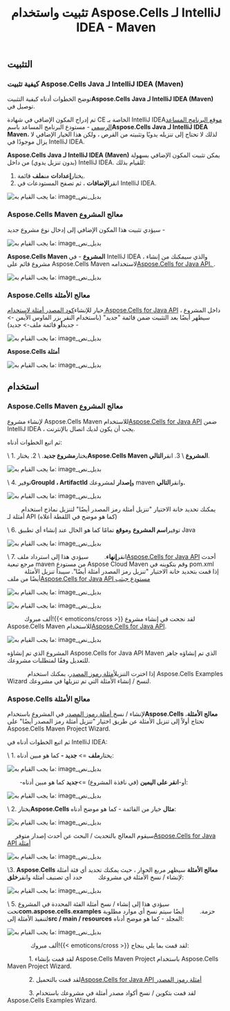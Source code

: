 ﻿---
title: تثبيت واستخدام Aspose.Cells لـ IntelliJ IDEA - Maven
type: docs
weight: 10
url: /ar/java/installing-and-using-aspose-cells-for-intellij-idea-maven/
---
## **التثبيت**
### **كيفية تثبيت Aspose.Cells Java لـ IntelliJ IDEA (Maven)**
 توضح الخطوات أدناه كيفية التثبيت**Aspose.Cells Java لـ IntelliJ IDEA (Maven)** توصيل في.

 تم إدراج المكون الإضافي في شهادة CE الخاصة بـ IntelliJ IDEA[موقع البرنامج المساعد الرسمي](https://goo.gl/R4pysl) - مستودع البرنامج المساعد باسم**Aspose.Cells Java لـ IntelliJ IDEA Maven**، لذلك لا تحتاج إلى تنزيله يدويًا وتثبيته من القرص ، ولكن هذا الخيار الإضافي لا يزال موجودًا في IntelliJ IDEA.

**Aspose.Cells Java لـ IntelliJ IDEA (Maven)** يمكن تثبيت المكون الإضافي بسهولة (بدون تنزيل يدوي) من داخل IntelliJ IDEA. للقيام بذلك:

1.  يختار**إعدادات** من**ملف** قائمة.
1.  انقر**الإضافات** ، ثم تصفح المستودعات في IntelliJ IDEA.

![ما يجب القيام به: image_بديل_نص](lbtci11.jpg)
### **Aspose.Cells Maven معالج المشروع**
 سيؤدي تثبيت هذا المكون الإضافي إلى إدخال نوع مشروع جديد -

![ما يجب القيام به: image_بديل_نص](aspose_small.png)

**Aspose.Cells Maven المشروع** - في IntelliJ IDEA ، والذي سيمكنك من إنشاء مشروع قائم على Aspose.Cells Maven لاستخدامه[Aspose.Cells for Java API. ](http://goo.gl/c1eSD2). 

![ما يجب القيام به: image_بديل_نص](m1du9a1.jpg)
### **Aspose.Cells معالج الأمثلة**
 خيار للإنشاء[كود المصدر أمثلة لاستخدام Aspose.Cells for Java API](https://github.com/aspose-cells/Aspose.Cells-for-Java/tree/master/Examples) داخل المشروع ، سيظهر أيضًا بعد التثبيت ضمن قائمة "جديد" (باستخدام النقر بزر الماوس الأيمن -> جديد**أو** قائمة ملف-> جديد) -

![ما يجب القيام به: image_بديل_نص](aspose_small.png)

**Aspose.Cells أمثلة**

![ما يجب القيام به: image_بديل_نص](bc05c5v.jpg)
## **استخدام**
### **Aspose.Cells Maven معالج المشروع**
 لإنشاء مشروع Aspose.Cells Maven للاستخدام[Aspose.Cells for Java API](http://goo.gl/c1eSD2) ضمن IntelliJ IDEA ، يجب أن يكون لديك اتصال بالإنترنت.

ثم اتبع الخطوات أدناه:

 \ 1. يختار**مشروع جديد**.
 \ 2. يختار**Aspose.Cells Maven المشروع** 
 \ 3. انقر**التالي**. 

![ما يجب القيام به: image_بديل_نص](m1du9a1.jpg)


 \ 4. توفير**GroupId ، ArtifactId** و**إصدار** لمشروعك maven وانقر**التالي.**

![ما يجب القيام به: image_بديل_نص](khijrce.jpg)


`    ` يمكنك تحديد خانة الاختيار "تنزيل أمثلة رمز المصدر أيضًا" لتنزيل نماذج استخدام أمثلة لـ API (كما هو موضح في اللقطة أعلاه)

 \ 6. توفير**اسم المشروع** و**موقع** تمامًا كما هو الحال عند إنشاء أي تطبيق Java

![ما يجب القيام به: image_بديل_نص](0gszuiu.jpg)


 \ 7. انقر**إنهاء**.
 `    ` سيؤدي هذا إلى استرداد ملف[Aspose.Cells for Java API](http://goo.gl/c1eSD2) أحدث مرجع تبعية maven من مستودع Aspose Cloud Maven وقم بتكوينه في pom.xml
`     ` إذا قمت بتحديد خانة الاختيار "تنزيل رمز المصدر أمثلة أيضًا". سيبدأ تنزيل الأمثلة أيضًا من ملف[Aspose.Cells for Java API مستودع جيثب](https://github.com/aspose-cells/Aspose.Cells-for-Java/tree/master/Examples)

![ما يجب القيام به: image_بديل_نص](eezoq3s.jpg)

![ما يجب القيام به: image_بديل_نص](bujsm8v.jpg)

 `     ` ألف مبروك!{{< emoticons/cross >}} لقد نجحت في إنشاء مشروع Aspose.Cells Maven للاستخدام[Aspose.Cells for Java API](http://goo.gl/c1eSD2).

![ما يجب القيام به: image_بديل_نص](2oon4vh.jpg)

المشروع الذي تم إنشاؤه Aspose.Cells for Java API Maven الذي تم إنشاؤه جاهز للتعديل وفقًا لمتطلبات مشروعك.

 `      ` إذا اخترت التنزيل[أمثلة رموز المصدر](https://github.com/aspose-cells/Aspose.Cells-for-Java/tree/master/Examples)، يمكنك استخدام Aspose.Cells Examples Wizard لنسخ / إنشاء الأمثلة التي تم تنزيلها في مشروعك.
### **Aspose.Cells معالج الأمثلة**
 لإنشاء / نسخ[ أمثلة رموز المصدر](https://github.com/aspose-cells/Aspose.Cells-for-Java/tree/master/Examples) في المشروع باستخدام**Aspose.Cells معالج الأمثلة**، تحتاج أولاً إلى تنزيل الأمثلة عن طريق اختيار "تنزيل أمثلة رمز المصدر أيضًا" على Aspose.Cells Maven Project Wizard.

ثم اتبع الخطوات أدناه في IntelliJ IDEA:

 \ 1. يختار**ملف** => **جديد -** كما هو مبين أدناه:

![ما يجب القيام به: image_بديل_نص](n8tt9q0.jpg)


 `    `-أو-**انقر على اليمين** (في نافذة المشروع) =>**جديد** كما هو مبين أدناه:

![ما يجب القيام به: image_بديل_نص](aubwkhp.jpg)


 \ 2. يختار**Aspose.Cells مثال** خيار من القائمة - كما هو موضح أدناه:

![ما يجب القيام به: image_بديل_نص](g4nwlem.jpg)


`  ` سيقوم المعالج بالتحديث / البحث عن أحدث إصدار متوفر[Aspose.Cells for Java API أمثلة](https://github.com/aspose-cells/Aspose.Cells-for-Java/tree/master/Examples) 

![ما يجب القيام به: image_بديل_نص](5pzwsuq.jpg)


\3. **Aspose.Cells معالج الأمثلة** سيظهر مربع الحوار ، حيث يمكنك تحديد أي فئة أمثلة لإنشاء / نسخ الأمثلة في مشروعك
 `    ` حدد أي تصنيف أمثلة وانقر**خلق**: 

![ما يجب القيام به: image_بديل_نص](bc05c5v.jpg)


 \ 5. سيؤدي هذا إلى إنشاء / نسخ أمثلة الفئة المحددة في المشروع تحت**com.aspose.cells.examples** حزمة.
 `    ` أيضًا سيتم نسخ أي موارد مطلوبة لتنفيذ الأمثلة إلى**src / main / resources** المجلد - كما هو موضح أدناه:

![ما يجب القيام به: image_بديل_نص](jyxdo4d.jpg)



 `       ` ألف مبروك!{{< emoticons/cross >}} لقد قمت بما يلي بنجاح:

`       `1. لقد قمت بإنشاء Aspose.Cells Maven Project باستخدام Aspose.Cells Maven Project Wizard.

 `       `2. لقد قمت بالتحميل[Aspose.Cells for Java API أمثلة رموز المصدر](https://github.com/aspose-cells/Aspose.Cells-for-Java/tree/master/Examples)

`       `3. لقد قمت بتكوين / نسخ أكواد مصدر أمثلة في مشروعك باستخدام Aspose.Cells Examples Wizard.
